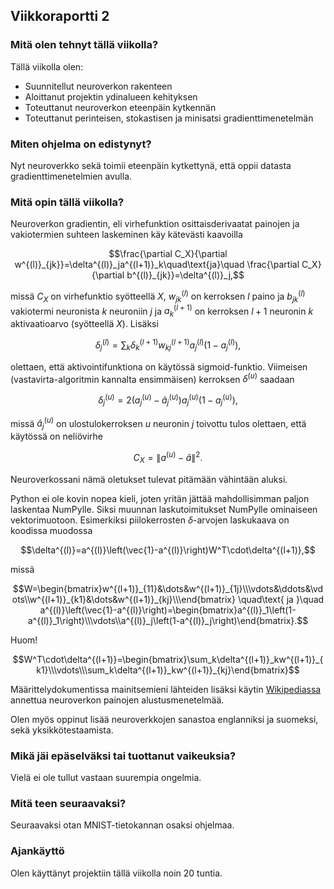 ## Viikkoraportti 2

### Mitä olen tehnyt tällä viikolla?
Tällä viikolla olen:
* Suunnitellut neuroverkon rakenteen
* Aloittanut projektin ydinalueen kehityksen
* Toteuttanut neuroverkon eteenpäin kytkennän
* Toteuttanut perinteisen, stokastisen ja minisatsi gradienttimenetelmän

### Miten ohjelma on edistynyt?
Nyt neuroverkko sekä toimii eteenpäin kytkettynä, että oppii datasta gradienttimenetelmien avulla.

### Mitä opin tällä viikolla?
Neuroverkon gradientin, eli virhefunktion osittaisderivaatat painojen ja vakiotermien suhteen laskeminen käy kätevästi kaavoilla
```math
\frac{\partial C_X}{\partial w^{(l)}_{jk}}=\delta^{(l)}_ja^{(l+1)}_k\quad\text{ja}\quad
\frac{\partial C_X}{\partial b^{(l)}_{jk}}=\delta^{(l)}_j,
```
missä $` C_X `$ on virhefunktio syötteellä $` X `$, $` w^{(l)}_{jk} `$ on kerroksen $` l `$ paino ja $` b^{(l)}_{jk} `$ vakiotermi neuronista $` k `$ neuroniin $` j `$ ja $`a^{(l+1)}_k `$ on
kerroksen $` l + 1 `$ neuronin $` k `$ aktivaatioarvo (syötteellä $` X `$). Lisäksi
```math
\delta^{(l)}_j=\sum_k\delta^{(l+1)}_kw^{(l+1)}_{kj}a^{(l)}_j\left(1-a^{(l)}_j\right),
```
olettaen, että aktivointifunktiona on käytössä sigmoid-funktio. Viimeisen (vastavirta-algoritmin kannalta ensimmäisen) kerroksen $` \delta^{(u)} `$ saadaan
```math
\delta^{(u)}_j=2\left(a^{(u)}_j-\hat{a}^{(u)}_j\right)a^{(u)}_j\left(1-a^{(u)}_j\right),
```
missä $` \hat{a}^{(u)}_j `$ on ulostulokerroksen $` u `$ neuronin $` j `$ toivottu tulos olettaen, että käytössä on neliövirhe
```math
C_X=\|a^{(u)}-\hat{a}\|^2.
```
Neuroverkossani nämä oletukset tulevat pitämään vähintään aluksi.

Python ei ole kovin nopea kieli, joten yritän jättää mahdollisimman paljon laskentaa NumPylle. Siksi muunnan laskutoimitukset NumPylle ominaiseen vektorimuotoon. Esimerkiksi piilokerrosten $` \delta `$-arvojen laskukaava on koodissa muodossa
```math
\delta^{(l)}=a^{(l)}\left(\vec{1}-a^{(l)}\right)W^T\cdot\delta^{(l+1)},
```
missä 
```math
W=\begin{bmatrix}w^{(l+1)}_{11}&\dots&w^{(l+1)}_{1j}\\\vdots&\ddots&\vdots\\w^{(l+1)}_{k1}&\dots&w^{(l+1)}_{kj}\\\end{bmatrix}
\quad\text{ ja }\quad a^{(l)}\left(\vec{1}-a^{(l)}\right)=\begin{bmatrix}a^{(l)}_1\left(1-a^{(l)}_1\right)\\\vdots\\a^{(l)}_j\left(1-a^{(l)}_j\right)\end{bmatrix}.
```
Huom!
```math
W^T\cdot\delta^{(l+1)}=\begin{bmatrix}\sum_k\delta^{(l+1)}_kw^{(l+1)}_{k1}\\\vdots\\\sum_k\delta^{(l+1)}_kw^{(l+1)}_{kj}\end{bmatrix}
```

Määrittelydokumentissa mainitsemieni lähteiden lisäksi käytin [Wikipediassa](https://en.wikipedia.org/wiki/Weight_initialization) annettua neuroverkon painojen alustusmenetelmää.

Olen myös oppinut lisää neuroverkkojen sanastoa englanniksi ja suomeksi, sekä yksikkötestaamista.

### Mikä jäi epäselväksi tai tuottanut vaikeuksia?
Vielä ei ole tullut vastaan suurempia ongelmia.

### Mitä teen seuraavaksi?
Seuraavaksi otan MNIST-tietokannan osaksi ohjelmaa.

### Ajankäyttö
Olen käyttänyt projektiin tällä viikolla noin 20 tuntia.
